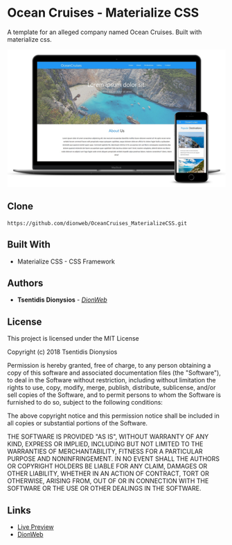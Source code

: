 # Ocean Cruises - Materialize CSS
A template for an alleged company named Ocean Cruises. Built with materialize css.

![alt text](https://raw.githubusercontent.com/dionweb/OceanCruises_MaterializeCSS/master/mockup.jpg?token=AmkVicA7GL7H9akOEOA2UEzRJ5GbcX5pks5b4vKUwA%3D%3D)

## Clone
```
https://github.com/dionweb/OceanCruises_MaterializeCSS.git
```


## Built With

* Materialize CSS - CSS Framework


## Authors

* **Tsentidis Dionysios** - *[DionWeb](http://www.dionweb.me/)*


## License

This project is licensed under the MIT License

Copyright (c) 2018 Tsentidis Dionysios

Permission is hereby granted, free of charge, to any person obtaining a copy of this software and associated documentation files (the "Software"), to deal in the Software without restriction, including without limitation the rights to use, copy, modify, merge, publish, distribute, sublicense, and/or sell copies of the Software, and to permit persons to whom the Software is furnished to do so, subject to the following conditions:

The above copyright notice and this permission notice shall be included in all copies or substantial portions of the Software.

THE SOFTWARE IS PROVIDED "AS IS", WITHOUT WARRANTY OF ANY KIND, EXPRESS OR IMPLIED, INCLUDING BUT NOT LIMITED TO THE WARRANTIES OF MERCHANTABILITY, FITNESS FOR A PARTICULAR PURPOSE AND NONINFRINGEMENT. IN NO EVENT SHALL THE AUTHORS OR COPYRIGHT HOLDERS BE LIABLE FOR ANY CLAIM, DAMAGES OR OTHER LIABILITY, WHETHER IN AN ACTION OF CONTRACT, TORT OR OTHERWISE, ARISING FROM, OUT OF OR IN CONNECTION WITH THE SOFTWARE OR THE USE OR OTHER DEALINGS IN THE SOFTWARE.

## Links
* [Live Preview](https://dionweb.github.io/OceanCruises_MaterializeCSS/) 
* [DionWeb](http://www.dionweb.me/)
